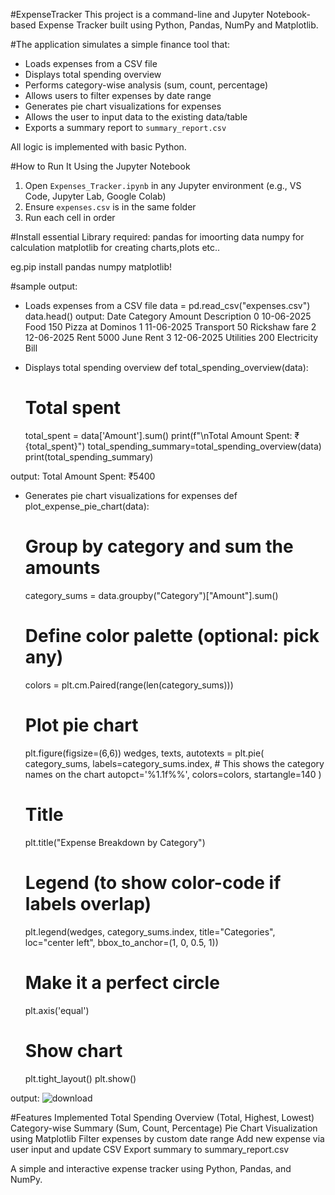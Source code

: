 #ExpenseTracker
This project is a command-line and Jupyter Notebook-based Expense Tracker built using Python, Pandas, NumPy and Matplotlib.

#The application simulates a simple finance tool that:
- Loads expenses from a CSV file
- Displays total spending overview
- Performs category-wise analysis (sum, count, percentage)
- Allows users to filter expenses by date range
- Generates pie chart visualizations for expenses
- Allows the user to input data to the existing data/table
- Exports a summary report to `summary_report.csv`

All logic is implemented with basic Python.

#How to Run It
Using the Jupyter Notebook
 
1. Open `Expenses_Tracker.ipynb` in any Jupyter environment (e.g., VS Code, Jupyter Lab, Google Colab)
2. Ensure `expenses.csv` is in the same folder
3. Run each cell in order

#Install essential Library required:
pandas for imoorting data
numpy for calculation
matplotlib for creating charts,plots etc..

eg.pip install pandas numpy matplotlib!

#sample output:
- Loads expenses from a CSV file
data = pd.read_csv("expenses.csv")
data.head()
output:
Date	Category	Amount	Description
0	10-06-2025	Food	150	Pizza at Dominos
1	11-06-2025	Transport	50	Rickshaw fare
2	12-06-2025	Rent	5000	June Rent
3	12-06-2025	Utilities	200	Electricity Bill

- Displays total spending overview
def total_spending_overview(data):
    # Total spent
    total_spent = data['Amount'].sum()
    print(f"\nTotal Amount Spent: ₹{total_spent}")
total_spending_summary=total_spending_overview(data)
print(total_spending_summary)

output:
Total Amount Spent: ₹5400

- Generates pie chart visualizations for expenses
def plot_expense_pie_chart(data):
    # Group by category and sum the amounts
    category_sums = data.groupby("Category")["Amount"].sum()
    # Define color palette (optional: pick any)
    colors = plt.cm.Paired(range(len(category_sums)))
    # Plot pie chart
    plt.figure(figsize=(6,6))
    wedges, texts, autotexts = plt.pie(
        category_sums,
        labels=category_sums.index,     # This shows the category names on the chart
        autopct='%1.1f%%',
        colors=colors,
        startangle=140
    )
    # Title
    plt.title("Expense Breakdown by Category")
    # Legend (to show color-code if labels overlap)
    plt.legend(wedges, category_sums.index, title="Categories", loc="center left", bbox_to_anchor=(1, 0, 0.5, 1))
    # Make it a perfect circle
    plt.axis('equal')
    # Show chart
    plt.tight_layout()
    plt.show()

output:
![download](https://github.com/user-attachments/assets/1c886f8b-2f38-4a94-98b0-244152a277f8)

#Features Implemented
 Total Spending Overview (Total, Highest, Lowest)
 Category-wise Summary (Sum, Count, Percentage)
 Pie Chart Visualization using Matplotlib 
 Filter expenses by custom date range
 Add new expense via user input and update CSV
 Export summary to summary_report.csv
 


A simple and interactive expense tracker using Python, Pandas, and NumPy.





 
